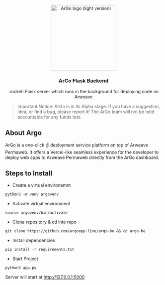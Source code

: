 <p align="center">
  <a href="https://argoapp.live/">
    <a href="https://imgur.com/J5O9d2O"><img src="https://i.imgur.com/J5O9d2O.png" title="source: imgur.com" alt="ArGo logo (light version)" width="210" /></a>
  </a>

  <h3 align="center">ArGo Flask Backend</h3>

  <p align="center">
   :rocket: Flask server which runs in the background for deploying code on Arweave
 </p>
</p>

> Important Notice: ArGo is in its Alpha stage. If you have a suggestion, idea, or find a bug, please report it! The ArGo team will not be held accountable for any funds lost.

## About Argo

ArGo is a one-click ☝️  deployment service platform on top of Arweave Permaweb. It offers a Vercel-like seamless experience for the developer to deploy web apps to Arweave Permaweb directly from the ArGo dashboard.

## Steps to Install

- Create a virtual environemnt

```
python3 -m venv argovenv
```

- Activate virtual environment

```
source argovenv/bin/activate
```

- Clone repository & cd into repo

```
git clone https://github.com/argoapp-live/argo-be && cd argo-be
```

- Install dependencies

```
pip install -r requirements.txt
```

- Start Project

```
python3 app.py
```

Server will start at http://127.0.0.1:5000
